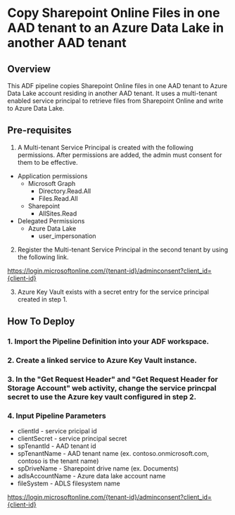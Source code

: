 # Copy Sharepoint Online Files in one AAD tenant to an Azure Data Lake in another AAD tenant

## Overview

This ADF pipeline copies Sharepoint Online files in one AAD tenant to Azure Data Lake account residing in another AAD tenant.  It uses a multi-tenant enabled service principal to retrieve files from Sharepoint Online and write to Azure Data Lake. 

## Pre-requisites

1. A Multi-tenant Service Principal is created with the following permissions.  After permissions are added, the admin must consent for them to be effective.
  - Application permissions
    - Microsoft Graph
      - Directory.Read.All
      - Files.Read.All
    - Sharepoint
      - AllSites.Read
  - Delegated Permissions
    - Azure Data Lake
      - user_impersonation

2. Register the Multi-tenant Service Principal in the second tenant by using the following link.

https://login.microsoftonline.com/{tenant-id}/adminconsent?client_id={client-id}

3. Azure Key Vault exists with a secret entry for the service principal created in step 1. 

## How To Deploy

### 1. Import the Pipeline Definition into your ADF workspace.
### 2. Create a linked service to Azure Key Vault instance.
### 3. In the "Get Request Header" and "Get Request Header for Storage Account" web activity, change the service princpal secret to use the Azure key vault configured in step 2. 
### 4. Input Pipeline Parameters

- clientId - service pricipal id
- clientSecret - service principal secret
- spTenantId - AAD tenant id
- spTenantName - AAD tenant name (ex. contoso.onmicrosoft.com, contoso is the tenant name)
- spDriveName - Sharepoint drive name (ex. Documents)
- adlsAccountName - Azure data lake account name
- fileSystem - ADLS filesystem name


https://login.microsoftonline.com/{tenant-id}/adminconsent?client_id={client-id}
